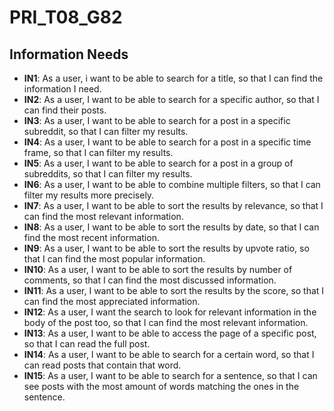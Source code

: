 # PRI_T08_G82

## Information Needs

- **IN1**: As a user, i want to be able to search for a title, so that I can find the information I need.
- **IN2**: As a user, I want to be able to search for a specific author, so that I can find their posts.
- **IN3**: As a user, I want to be able to search for a post in a specific subreddit, so that I can filter my results.
- **IN4**: As a user, I want to be able to search for a post in a specific time frame, so that I can filter my results.
- **IN5**: As a user, I want to be able to search for a post in a group of subreddits, so that I can filter my results.
- **IN6**: As a user, I want to be able to combine multiple filters, so that I can filter my results more precisely.
- **IN7**: As a user, I want to be able to sort the results by relevance, so that I can find the most relevant information.
- **IN8**: As a user, I want to be able to sort the results by date, so that I can find the most recent information.
- **IN9**: As a user, I want to be able to sort the results by upvote ratio, so that I can find the most popular information.
- **IN10**: As a user, I want to be able to sort the results by number of comments, so that I can find the most discussed information.
- **IN11**: As a user, I want to be able to sort the results by the score, so that I can find the most appreciated information.
- **IN12**: As a user, I want the search to look for relevant information in the body of the post too, so that I can find the most relevant information.
- **IN13**: As a user, I want to be able to access the page of a specific post, so that I can read the full post.
- **IN14**: As a user, I want to be able to search for a certain word, so that I can read posts that contain that word.
- **IN15**: As a user, I want to be able to search for a sentence, so that I can see posts with the most amount of words matching the ones in the sentence.
  
